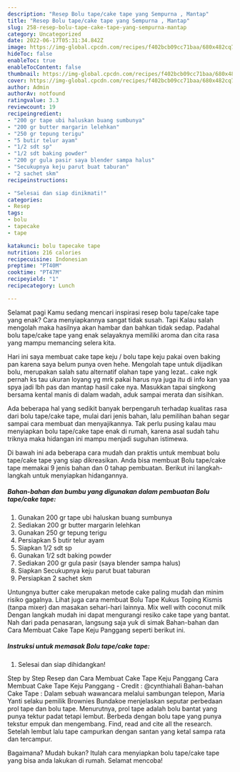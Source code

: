 ```yaml
---
description: "Resep Bolu tape/cake tape yang Sempurna , Mantap"
title: "Resep Bolu tape/cake tape yang Sempurna , Mantap"
slug: 258-resep-bolu-tape-cake-tape-yang-sempurna-mantap
category: Uncategorized
date: 2022-06-17T05:31:34.842Z
image: https://img-global.cpcdn.com/recipes/f402bcb09cc71baa/680x482cq70/bolu-tapecake-tape-foto-resep-utama.jpg
hideToc: false
enableToc: true
enableTocContent: false
thumbnail: https://img-global.cpcdn.com/recipes/f402bcb09cc71baa/680x482cq70/bolu-tapecake-tape-foto-resep-utama.jpg
cover: https://img-global.cpcdn.com/recipes/f402bcb09cc71baa/680x482cq70/bolu-tapecake-tape-foto-resep-utama.jpg
author: Admin
authorAv: notfound
ratingvalue: 3.3
reviewcount: 19
recipeingredient:
- "200 gr tape ubi haluskan buang sumbunya"
- "200 gr butter margarin lelehkan"
- "250 gr tepung terigu"
- "5 butir telur ayam"
- "1/2 sdt sp"
- "1/2 sdt baking powder"
- "200 gr gula pasir saya blender sampa halus"
- "Secukupnya keju parut buat taburan"
- "2 sachet skm"
recipeinstructions:

- "Selesai dan siap dinikmati!"
categories:
- Resep
tags:
- bolu
- tapecake
- tape

katakunci: bolu tapecake tape 
nutrition: 216 calories
recipecuisine: Indonesian
preptime: "PT40M"
cooktime: "PT47M"
recipeyield: "1"
recipecategory: Lunch

---
```



Selamat pagi Kamu sedang mencari inspirasi resep bolu tape/cake tape yang enak? Cara menyiapkannya sangat tidak susah. Tapi Kalau salah mengolah maka hasilnya akan hambar dan bahkan tidak sedap. Padahal bolu tape/cake tape yang enak selayaknya memiliki aroma dan cita rasa yang mampu memancing selera kita.


Hari ini saya membuat cake tape keju / bolu tape keju pakai oven baking pan karena saya belum punya oven hehe. Mengolah tape untuk dijadikan bolu, merupakan salah satu alternatif olahan tape yang lezat.. cake ngk pernah ks tau ukuran loyang yg mrk pakai harus nya juga itu di info kan yaa spya jadi lbh pas dan mantap hasil cake nya. Masukkan tapai singkong bersama kental manis di dalam wadah, aduk sampai merata dan sisihkan.

Ada beberapa hal yang sedikit banyak berpengaruh terhadap kualitas rasa dari bolu tape/cake tape, mulai dari jenis bahan, lalu pemilihan bahan segar sampai cara membuat dan menyajikannya. Tak perlu pusing kalau mau menyiapkan bolu tape/cake tape enak di rumah, karena asal sudah tahu triknya maka hidangan ini mampu menjadi suguhan istimewa.


Di bawah ini ada beberapa cara mudah dan praktis untuk membuat bolu tape/cake tape yang siap dikreasikan. Anda bisa membuat Bolu tape/cake tape memakai 9 jenis bahan dan 0 tahap pembuatan. Berikut ini langkah-langkah untuk menyiapkan hidangannya.

<!--inarticleads1-->

##### Bahan-bahan dan bumbu yang digunakan dalam pembuatan Bolu tape/cake tape:

1. Gunakan 200 gr tape ubi haluskan buang sumbunya
1. Sediakan 200 gr butter margarin lelehkan
1. Gunakan 250 gr tepung terigu
1. Persiapkan 5 butir telur ayam
1. Siapkan 1/2 sdt sp
1. Gunakan 1/2 sdt baking powder
1. Sediakan 200 gr gula pasir (saya blender sampa halus)
1. Siapkan Secukupnya keju parut buat taburan
1. Persiapkan 2 sachet skm


Untungnya butter cake merupakan metode cake paling mudah dan minim risiko gagalnya. Lihat juga cara membuat Bolu Tape Kukus Toping Kismis (tanpa mixer) dan masakan sehari-hari lainnya. Mix well with coconut milk Dengan langkah mudah ini dapat mengurangi resiko cake tape yang bantat. Nah dari pada penasaran, langsung saja yuk di simak Bahan-bahan dan Cara Membuat Cake Tape Keju Panggang seperti berikut ini. 

<!--inarticleads2-->

##### Instruksi untuk memasak Bolu tape/cake tape:


1. Selesai dan siap dihidangkan!

Step by Step Resep dan Cara Membuat Cake Tape Keju Panggang Cara Membuat Cake Tape Keju Panggang - Credit : @cynthiahali Bahan-bahan Cake Tape : Dalam sebuah wawancara melalui sambungan telepon, Maria Yanti selaku pemilik Brownies Bundakoe menjelaskan seputar perbedaan prol tape dan bolu tape. Menurutnya, prol tape adalah bolu bantat yang punya tektur padat tetapi lembut. Berbeda dengan bolu tape yang punya tekstur empuk dan mengembang. Find, read and cite all the research. Setelah lembut lalu tape campurkan dengan santan yang ketal sampa rata dan tercampur. 

Bagaimana? Mudah bukan? Itulah cara menyiapkan bolu tape/cake tape yang bisa anda lakukan di rumah. Selamat mencoba!
